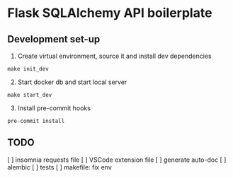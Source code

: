 # Flask SQLAlchemy API boilerplate

## Development set-up

1. Create virtual environment, source it and install dev dependencies
```
make init_dev
```

2. Start docker db and start local server
```
make start_dev
```

3. Install pre-commit hooks
```
pre-commit install
```

## TODO

[ ] insomnia requests file
[ ] VSCode extension file
[ ] generate auto-doc
[ ] alembic
[ ] tests
[ ] makefile: fix env
